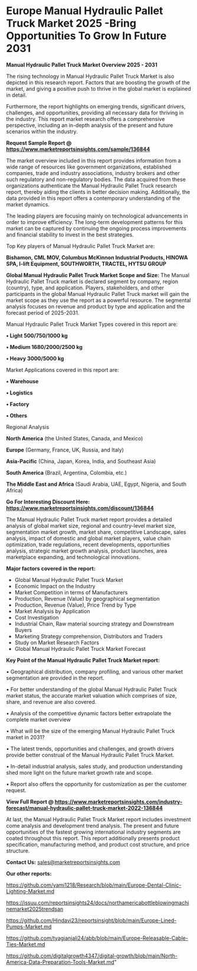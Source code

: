  # Europe Manual Hydraulic Pallet Truck Market 2025 -Bring Opportunities To Grow In Future 2031

<Strong> Manual Hydraulic Pallet Truck Market Overview 2025 - 2031</strong>

The rising technology in Manual Hydraulic Pallet Truck Market is also depicted in this research report. Factors that are boosting the growth of the market, and giving a positive push to thrive in the global market is explained in detail.

Furthermore, the report highlights on emerging trends, significant drivers, challenges, and opportunities, providing all necessary data for thriving in the industry. This report market research offers a comprehensive perspective, including an in-depth analysis of the present and future scenarios within the industry.

<strong>Request Sample Report @ <a href=https://www.marketreportsinsights.com/sample/136844>https://www.marketreportsinsights.com/sample/136844</a></strong>

The market overview included in this report provides information from a wide range of resources like government organizations, established companies, trade and industry associations, industry brokers and other such regulatory and non-regulatory bodies. The data acquired from these organizations authenticate the Manual Hydraulic Pallet Truck research report, thereby aiding the clients in better decision making. Additionally, the data provided in this report offers a contemporary understanding of the market dynamics.

The leading players are focusing mainly on technological advancements in order to improve efficiency. The long-term development patterns for this market can be captured by continuing the ongoing process improvements and financial stability to invest in the best strategies.

Top Key players of Manual Hydraulic Pallet Truck Market are:

<strong>Bishamon, CML MOV, Columbus McKinnon Industrial Products, HINOWA SPA, I-lift Equipment, SOUTHWORTH, TRACTEL, HYTSU GROUP</strong>

<strong><b>Global Manual Hydraulic Pallet Truck Market Scope and Size:</b></strong>
The Manual Hydraulic Pallet Truck market is declared segment by company, region (country), type, and application. Players, stakeholders, and other participants in the global Manual Hydraulic Pallet Truck market will gain the market scope as they use the report as a powerful resource. The segmental analysis focuses on revenue and product by type and application and the forecast period of 2025-2031.

Manual Hydraulic Pallet Truck Market Types covered in this report are:

<strong>• Light 500/750/1000 kg

• Medium 1680/2000/2500 kg

• Heavy 3000/5000 kg</strong>

Market Applications covered in this report are:

<strong>• Warehouse

• Logistics

• Factory

• Others</strong> 

Regional Analysis

<strong>North America</strong> (the United States, Canada, and Mexico)

<strong>Europe</strong> (Germany, France, UK, Russia, and Italy)

<strong>Asia-Pacific</strong> (China, Japan, Korea, India, and Southeast Asia)

<strong>South America</strong> (Brazil, Argentina, Colombia, etc.)

<strong>The Middle East and Africa</strong> (Saudi Arabia, UAE, Egypt, Nigeria, and South Africa)

<strong>Go For Interesting Discount Here: <a href=https://www.marketreportsinsights.com/discount/136844>https://www.marketreportsinsights.com/discount/136844</a></strong>

The Manual Hydraulic Pallet Truck market report provides a detailed analysis of global market size, regional and country-level market size, segmentation market growth, market share, competitive Landscape, sales analysis, impact of domestic and global market players, value chain optimization, trade regulations, recent developments, opportunities analysis, strategic market growth analysis, product launches, area marketplace expanding, and technological innovations.

<strong><b>Major factors covered in the report:</b></strong>
<ul>
  <li>Global Manual Hydraulic Pallet Truck Market </li>
  <li>Economic Impact on the Industry</li>
  <li>Market Competition in terms of Manufacturers</li>
  <li>Production, Revenue (Value) by geographical segmentation</li>
  <li>Production, Revenue (Value), Price Trend by Type</li>
  <li>Market Analysis by Application</li>
  <li>Cost Investigation</li>
  <li>Industrial Chain, Raw material sourcing strategy and Downstream Buyers</li>
  <li>Marketing Strategy comprehension, Distributors and Traders</li>
  <li>Study on Market Research Factors</li>
  <li>Global Manual Hydraulic Pallet Truck Market Forecast</li>
</ul>

<strong><b>Key Point of the Manual Hydraulic Pallet Truck Market report:</b></strong>

• Geographical distribution, company profiling, and various other market segmentation are provided in the report.

• For better understanding of the global Manual Hydraulic Pallet Truck market status, the accurate market valuation which comprises of size, share, and revenue are also covered.

• Analysis of the competitive dynamic factors better extrapolate the complete market overview

• What will be the size of the emerging Manual Hydraulic Pallet Truck market in 2031?

• The latest trends, opportunities and challenges, and growth drivers provide better construal of the Manual Hydraulic Pallet Truck Market.

• In-detail industrial analysis, sales study, and production understanding shed more light on the future market growth rate and scope.

• Report also offers the opportunity for customization as per the customer request.

<strong><b>View Full Report @ <a href=https://www.marketreportsinsights.com/industry-forecast/manual-hydraulic-pallet-truck-market-2022-136844>https://www.marketreportsinsights.com/industry-forecast/manual-hydraulic-pallet-truck-market-2022-136844</a></b></strong>


At last, the Manual Hydraulic Pallet Truck Market report includes investment come analysis and development trend analysis. The present and future opportunities of the fastest growing international industry segments are coated throughout this report. This report additionally presents product specification, manufacturing method, and product cost structure, and price structure.

<strong>Contact Us:</strong>
sales@marketreportsinsights.com

<strong>Our other reports:</strong>

<a href=https://github.com/yami1218/Research/blob/main/Europe-Dental-Clinic-Lighting-Market.md>https://github.com/yami1218/Research/blob/main/Europe-Dental-Clinic-Lighting-Market.md</a>

<a href=https://issuu.com/reportsinsights24/docs/northamericabottleblowingmachinemarket2025trendsan>https://issuu.com/reportsinsights24/docs/northamericabottleblowingmachinemarket2025trendsan</a>

<a href=https://github.com/Hindavi23/reportsinsight/blob/main/Europe-Lined-Pumps-Market.md>https://github.com/Hindavi23/reportsinsight/blob/main/Europe-Lined-Pumps-Market.md</a>

<a href=https://github.com/tyagianjali24/abb/blob/main/Europe-Releasable-Cable-Ties-Market.md>https://github.com/tyagianjali24/abb/blob/main/Europe-Releasable-Cable-Ties-Market.md</a>

<a href=https://github.com/digitalgrowth4347/digital-growth/blob/main/North-America-Data-Preparation-Tools-Market.md>https://github.com/digitalgrowth4347/digital-growth/blob/main/North-America-Data-Preparation-Tools-Market.md</a>"
